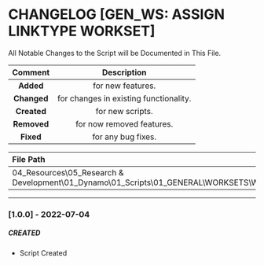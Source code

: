 # CHANGELOG [GEN_WS: ASSIGN LINKTYPE WORKSET]
All Notable Changes to the Script will be Documented in This File.

| Comment | Description |
| :--: | :--: |
| **Added**  | for new features. |
|**Changed** |for changes in existing functionality. |
|**Created** | for new scripts. |
|**Removed** |for now removed features. |
|**Fixed** |for any bug fixes. |

| File Path | 
| :-- |
| 04_Resources\05_Research & Development\01_Dynamo\01_Scripts\01_GENERAL\WORKSETS\WRK_ASSIGN |
------------------------------------------------------------------

### [1.0.0] - 2022-07-04
##### CREATED
- Script Created


